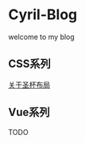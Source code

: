 # Cyril-Blog
welcome to my blog

## CSS系列

[关于圣杯布局](https://github.com/Cyrilszq/Cyril-Blog/issues/1)

## Vue系列
TODO
